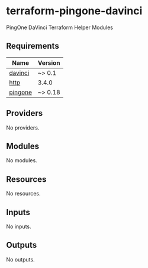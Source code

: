 # terraform-pingone-davinci
PingOne DaVinci Terraform Helper Modules

<!-- BEGIN_TF_DOCS -->
## Requirements

| Name | Version |
|------|---------|
| <a name="requirement_davinci"></a> [davinci](#requirement\_davinci) | ~> 0.1 |
| <a name="requirement_http"></a> [http](#requirement\_http) | 3.4.0 |
| <a name="requirement_pingone"></a> [pingone](#requirement\_pingone) | ~> 0.18 |

## Providers

No providers.

## Modules

No modules.

## Resources

No resources.

## Inputs

No inputs.

## Outputs

No outputs.
<!-- END_TF_DOCS -->